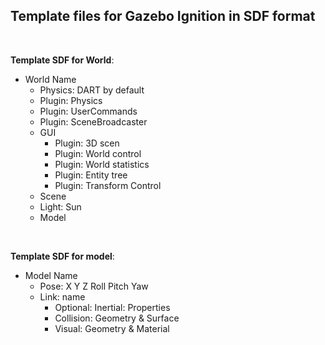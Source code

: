 ## Template files for Gazebo Ignition in SDF format

<br/>

**Template SDF for World**:  

* World Name
    * Physics: DART by default
    * Plugin: Physics
    * Plugin: UserCommands
    * Plugin: SceneBroadcaster
    * GUI
        * Plugin: 3D scen
        * Plugin: World control
        * Plugin: World statistics
        * Plugin: Entity tree
        * Plugin: Transform Control
    * Scene
    * Light: Sun
    * Model

<br/>

**Template SDF for model**:  
* Model Name
    * Pose: X Y Z Roll Pitch Yaw
    * Link: name 
        * Optional: Inertial: Properties
        * Collision: Geometry & Surface
        * Visual: Geometry & Material

<br/>
